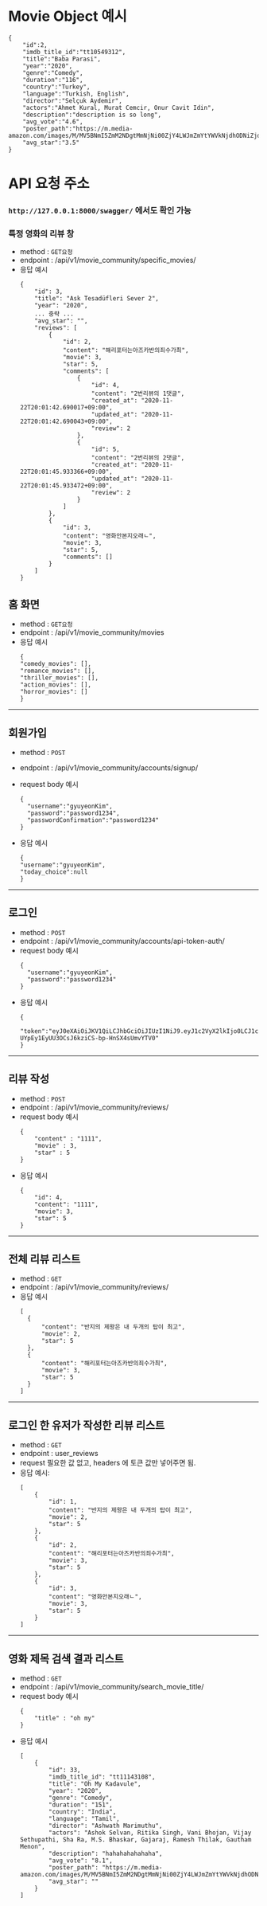 # Movie Object 예시

```
{
	"id":2,
	"imdb_title_id":"tt10549312",
	"title":"Baba Parasi",
	"year":"2020",
	"genre":"Comedy",
	"duration":"116",
	"country":"Turkey",
	"language":"Turkish, English",
	"director":"Selçuk Aydemir",
	"actors":"Ahmet Kural, Murat Cemcir, Onur Cavit Idin",
	"description":"description is so long",
	"avg_vote":"4.6",
	"poster_path":"https://m.media-amazon.com/images/M/MV5BNmI5ZmM2NDgtMmNjNi00ZjY4LWJmZmYtYWVkNjdhODNiZjdiXkEyXkFqcGdeQXVyMTIxODU0NzI5._V1_UX182_CR0,0,182,268_AL_.jpg",
	"avg_star":"3.5"
}
```

# API 요청 주소

### `http://127.0.0.1:8000/swagger/` 에서도 확인 가능

### 특정 영화의 리뷰 창

- method : `GET요청`
- endpoint : /api/v1/movie_community/specific_movies/
- 응답 예시
  ```
  {
      "id": 3,
      "title": "Ask Tesadüfleri Sever 2",
      "year": "2020",
      ... 중략 ...
      "avg_star": "",
      "reviews": [
          {
              "id": 2,
              "content": "해리포터는아즈카반의죄수가최",
              "movie": 3,
              "star": 5,
              "comments": [
                  {
                      "id": 4,
                      "content": "2번리뷰의 1댓글",
                      "created_at": "2020-11-22T20:01:42.690017+09:00",
                      "updated_at": "2020-11-22T20:01:42.690043+09:00",
                      "review": 2
                  },
                  {
                      "id": 5,
                      "content": "2번리뷰의 2댓글",
                      "created_at": "2020-11-22T20:01:45.933366+09:00",
                      "updated_at": "2020-11-22T20:01:45.933472+09:00",
                      "review": 2
                  }
              ]
          },
          {
              "id": 3,
              "content": "영화안본지오래ㄴ",
              "movie": 3,
              "star": 5,
              "comments": []
          }
      ]
  }
  ```

## 홈 화면

- method : `GET요청`
- endpoint : /api/v1/movie_community/movies
- 응답 예시
  ```
  {
  "comedy_movies": [],
  "romance_movies": [],
  "thriller_movies": [],
  "action_movies": [],
  "horror_movies": []
  }
  ```

---

## 회원가입

- method : `POST`
- endpoint : /api/v1/movie_community/accounts/signup/
- request body 예시

  ```
  {
    "username":"gyuyeonKim",
    "password":"password1234",
    "passwordConfirmation":"password1234"
  }
  ```

- 응답 예시
  ```
  {
  "username":"gyuyeonKim",
  "today_choice":null
  }
  ```

---

## 로그인

- method : `POST`
- endpoint : /api/v1/movie_community/accounts/api-token-auth/
- request body 예시
  ```
  {
    "username":"gyuyeonKim",
    "password":"password1234"
  }
  ```
- 응답 예시
  ```
  {
  	"token":"eyJ0eXAiOiJKV1QiLCJhbGciOiJIUzI1NiJ9.eyJ1c2VyX2lkIjo0LCJ1c2VybmFtZSI6InVzZXI0IiwiZXhwIjoxNjA2MDU2MzIzLCJlbWFpbCI6IiJ9.vYs8-UYpEy1EyUU3OCsJ6kziCS-bp-HnSX4sUmvYTV0"
  }
  ```

---

## 리뷰 작성

- method : `POST`
- endpoint : /api/v1/movie_community/reviews/
- request body 예시
  ```
  {
      "content" : "1111",
      "movie" : 3,
      "star" : 5
  }
  ```
- 응답 예시
  ```
  {
      "id": 4,
      "content": "1111",
      "movie": 3,
      "star": 5
  }
  ```

---

## 전체 리뷰 리스트

- method : `GET`
- endpoint : /api/v1/movie_community/reviews/
- 응답 예시
  ```
  [
    {
        "content": "반지의 제왕은 내 두개의 탑이 최고",
        "movie": 2,
        "star": 5
    },
    {
        "content": "해리포터는아즈카반의죄수가최",
        "movie": 3,
        "star": 5
    }
  ]
  ```

---

## 로그인 한 유저가 작성한 리뷰 리스트

- method : `GET`
- endpoint : user_reviews
- request 필요한 값 없고, headers 에 토큰 값만 넣어주면 됨.
- 응답 예시:
  ```
  [
      {
          "id": 1,
          "content": "반지의 제왕은 내 두개의 탑이 최고",
          "movie": 2,
          "star": 5
      },
      {
          "id": 2,
          "content": "해리포터는아즈카반의죄수가최",
          "movie": 3,
          "star": 5
      },
      {
          "id": 3,
          "content": "영화안본지오래ㄴ",
          "movie": 3,
          "star": 5
      }
  ]
  ```

---

## 영화 제목 검색 결과 리스트

- method : `GET`
- endpoint : /api/v1/movie_community/search_movie_title/
- request body 예시
  ```
  {
      "title" : "oh my"
  }
  ```
- 응답 예시
  ```
  [
      {
          "id": 33,
          "imdb_title_id": "tt11143108",
          "title": "Oh My Kadavule",
          "year": "2020",
          "genre": "Comedy",
          "duration": "151",
          "country": "India",
          "language": "Tamil",
          "director": "Ashwath Marimuthu",
          "actors": "Ashok Selvan, Ritika Singh, Vani Bhojan, Vijay Sethupathi, Sha Ra, M.S. Bhaskar, Gajaraj, Ramesh Thilak, Gautham Menon",
          "description": "hahahahahahaha",
          "avg_vote": "8.1",
          "poster_path": "https://m.media-amazon.com/images/M/MV5BNmI5ZmM2NDgtMmNjNi00ZjY4LWJmZmYtYWVkNjdhODNiZjdiXkEyXkFqcGdeQXVyMTIxODU0NzI5._V1_UX182_CR0,0,182,268_AL_.jpg",
          "avg_star": ""
      }
  ]
  ```
